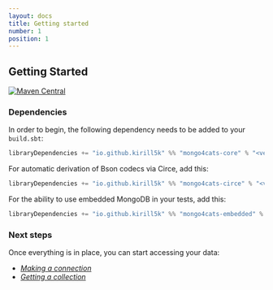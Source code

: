 ```yaml
---
layout: docs
title: Getting started
number: 1
position: 1
---
```


## Getting Started

[![Maven Central](https://img.shields.io/maven-central/v/io.github.kirill5k/mongo4cats-core_2.13.svg)](http://search.maven.org/#search%7Cga%7C1%mongo4cats-core)

### Dependencies
In order to begin, the following dependency needs to be added to your `build.sbt`:
```scala
libraryDependencies += "io.github.kirill5k" %% "mongo4cats-core" % "<version>"
```

For automatic derivation of Bson codecs via Circe, add this: 
```scala
libraryDependencies += "io.github.kirill5k" %% "mongo4cats-circe" % "<version>"
```

For the ability to use embedded MongoDB in your tests, add this:
```scala
libraryDependencies += "io.github.kirill5k" %% "mongo4cats-embedded" % "<version>" % Test
```

### Next steps

Once everything is in place, you can start accessing your data:
- *[Making a connection](./gettingstarted/connection.html)*
- *[Getting a collection](./gettingstarted/collection.html)*